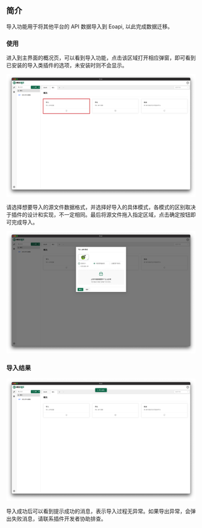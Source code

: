 ## 简介

导入功能用于将其他平台的 API 数据导入到 Eoapi, 以此完成数据迁移。

### 使用

进入到主界面的概况页，可以看到导入功能，点击该区域打开相应弹窗，即可看到已安装的导入类插件的选项，未安装时则不会显示。

![image-20220613091335465](../assets/images/image-20220613091335465.png)

请选择想要导入的源文件数据格式，并选择好导入的具体模式，各模式的区别取决于插件的设计和实现，不一定相同。最后将源文件拖入指定区域，点击确定按钮即可完成导入。

![image-20220613090301212](../assets/images/image-20220613090301212.png)

### 导入结果

![image-20220613090358789](../assets/images/image-20220613090358789.png)

导入成功后可以看到提示成功的消息，表示导入过程无异常。如果导出异常，会弹出失败消息，请联系插件开发者协助排查。
